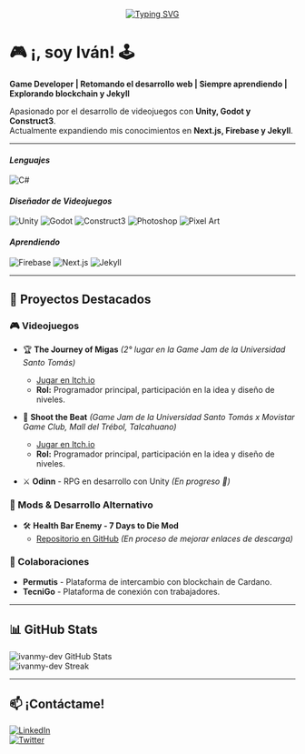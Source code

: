 <p align="center">
<a href="https://git.io/typing-svg">
<img src="https://readme-typing-svg.herokuapp.com?font=Fira+Code&size=22&pause=1500&color=FFFF00&center=true&vCenter=true&width=600&lines=if(experience+%3C+maxLevel)+{+LearnMore();+};void+Update()+{+LearnEveryDay();+}" alt="Typing SVG"/>
</a>
</p>



# 🎮 ¡, soy Iván! 🕹️   

**Game Developer | Retomando el desarrollo web | Siempre aprendiendo | Explorando blockchain y Jekyll**  

Apasionado por el desarrollo de videojuegos con **Unity, Godot y Construct3**.  
Actualmente expandiendo mis conocimientos en **Next.js, Firebase y Jekyll**.  

---

#### *Lenguajes*  
![C#](https://img.shields.io/badge/C%23-%23239120.svg?style=flat&logo=c-sharp&logoColor=white) 

#### *Diseñador de Videojuegos*  
 ![Unity](https://img.shields.io/badge/Unity-%23000000.svg?style=flat&logo=unity&logoColor=white)  ![Godot](https://img.shields.io/badge/Godot-%23478CBF.svg?style=flat&logo=godot-engine&logoColor=white)  ![Construct3](https://img.shields.io/badge/Construct3-%23FF7F50.svg?style=flat&logo=construct3&logoColor=white)   ![Photoshop](https://img.shields.io/badge/Adobe%20Photoshop-%2331A8FF.svg?style=flat&logo=adobe-photoshop&logoColor=white)  ![Pixel Art](https://img.shields.io/badge/Pixel%20Art-%23FFD700.svg?style=flat)   

 #### *Aprendiendo*  
 ![Firebase](https://img.shields.io/badge/Firebase-%23FFCA28.svg?style=flat&logo=firebase&logoColor=white) ![Next.js](https://img.shields.io/badge/Next.js-000000?style=flat&logo=nextdotjs&logoColor=white) ![Jekyll](https://img.shields.io/badge/Jekyll-%23CC0000.svg?style=flat&logo=jekyll&logoColor=white)   


---

## 📌 Proyectos Destacados  
### **🎮 Videojuegos**  
- 🏆 **The Journey of Migas** *(2° lugar en la Game Jam de la Universidad Santo Tomás)*  
  - [Jugar en Itch.io](https://itch.io/jam/dvj-first-jam/rate/2939414)  
  - **Rol:** Programador principal, participación en la idea y diseño de niveles.  

- 🎵 **Shoot the Beat** *(Game Jam de la Universidad Santo Tomás x Movistar Game Club, Mall del Trébol, Talcahuano)*  
  - [Jugar en Itch.io](https://itch.io/jam/dvj-first-jam/rate/3137515)  
  - **Rol:** Programador principal, participación en la idea y diseño de niveles.  

- ⚔️ **Odinn** - RPG en desarrollo con Unity *(En progreso 🚀)*  

### **🔧 Mods & Desarrollo Alternativo**  
- 🛠️ **Health Bar Enemy - 7 Days to Die Mod**  
  - [Repositorio en GitHub](https://github.com/ivanmy-dev/7DTD-MODS-IVANMY/tree/main/BarradeVidaEnemigos%20-%20HealthBarEnemy) *(En proceso de mejorar enlaces de descarga)*  

### **🤝 Colaboraciones**  
- **Permutis** - Plataforma de intercambio con blockchain de Cardano.  
- **TecniGo** - Plataforma de conexión con trabajadores.  

---

## 📊 GitHub Stats  
![ivanmy-dev GitHub Stats](https://github-readme-stats.vercel.app/api?username=ivanmy-dev&show_icons=true&theme=radical)  
![ivanmy-dev Streak](https://streak-stats.demolab.com/?user=ivanmy-dev&theme=radical)  

---

## 📫 ¡Contáctame!  
[![LinkedIn](https://img.shields.io/badge/LinkedIn-blue?style=flat&logo=linkedin)](https://linkedin.com/in/tuusuario)  
[![Twitter](https://img.shields.io/badge/Twitter-blue?style=flat&logo=twitter)](https://twitter.com/tuusuario)  

